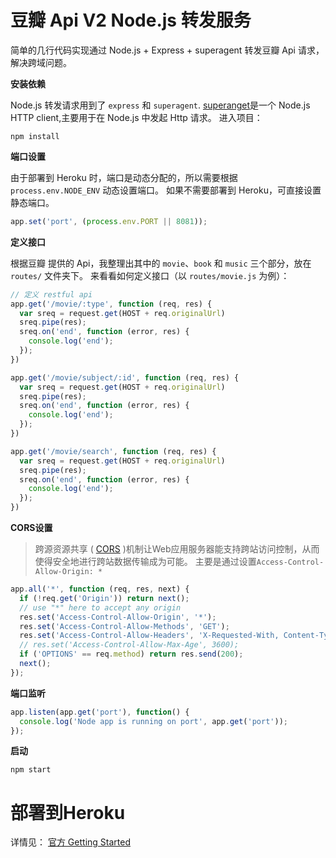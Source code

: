 # 豆瓣 Api V2 Node.js 转发服务
简单的几行代码实现通过 Node.js + Express + superagent 转发豆瓣 Api 请求，解决跨域问题。

**安装依赖**

Node.js 转发请求用到了 `express` 和 `superagent`. [superanget](https://github.com/visionmedia/superagent)是一个 Node.js HTTP client,主要用于在 Node.js 中发起 Http 请求。
进入项目：
```
npm install
```

**端口设置**

由于部署到 Heroku 时，端口是动态分配的，所以需要根据 `process.env.NODE_ENV` 动态设置端口。
如果不需要部署到 Heroku，可直接设置静态端口。
```javascript
app.set('port', (process.env.PORT || 8081));
```
**定义接口**

根据豆瓣 提供的 Api，我整理出其中的 `movie`、`book` 和 `music` 三个部分，放在 `routes/` 文件夹下。
来看看如何定义接口（以 `routes/movie.js` 为例）：
```javascript
// 定义 restful api
app.get('/movie/:type', function (req, res) {
  var sreq = request.get(HOST + req.originalUrl)
  sreq.pipe(res);
  sreq.on('end', function (error, res) {
    console.log('end');
  });
})

app.get('/movie/subject/:id', function (req, res) {
  var sreq = request.get(HOST + req.originalUrl)
  sreq.pipe(res);
  sreq.on('end', function (error, res) {
    console.log('end');
  });
})

app.get('/movie/search', function (req, res) {
  var sreq = request.get(HOST + req.originalUrl)
  sreq.pipe(res);
  sreq.on('end', function (error, res) {
    console.log('end');
  });
})
```

**CORS设置**

>跨源资源共享 ( [CORS](https://developer.mozilla.org/zh-CN/docs/Web/HTTP/Access_control_CORS) )机制让Web应用服务器能支持跨站访问控制，从而使得安全地进行跨站数据传输成为可能。
主要是通过设置`Access-Control-Allow-Origin: *`
```javascript
app.all('*', function (req, res, next) {
  if (!req.get('Origin')) return next();
  // use "*" here to accept any origin
  res.set('Access-Control-Allow-Origin', '*');
  res.set('Access-Control-Allow-Methods', 'GET');
  res.set('Access-Control-Allow-Headers', 'X-Requested-With, Content-Type');
  // res.set('Access-Control-Allow-Max-Age', 3600);
  if ('OPTIONS' == req.method) return res.send(200);
  next();
});
```
**端口监听**

```javascript
app.listen(app.get('port'), function() {
  console.log('Node app is running on port', app.get('port'));
});
```
**启动**

```
npm start
```

# 部署到Heroku
详情见： [官方 Getting Started](https://devcenter.heroku.com/articles/getting-started-with-nodejs#introduction)

